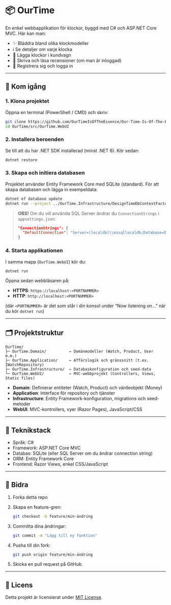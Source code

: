 # 📦 OurTime

En enkel webbapplikation för klockor, byggd med C# och ASP.NET Core MVC. Här kan man:

* ✨ Bläddra bland olika klockmodeller
* ℹ️ Se detaljer om varje klocka
* 🛒 Lägga klockor i kundvagn
* 📝 Skriva och läsa recensioner (om man är inloggad)
* 🔐 Registrera sig och logga in

---

## 🚀 Kom igång

### 1. Klona projektet

Öppna en terminal (PowerShell / CMD) och skriv:

```bash
git clone https://github.com/OurTimeIsOfTheEssence/Our-Time-Is-Of-The-Essence.git
cd OurTime/src/OurTime.WebUI
```

### 2. Installera beroenden

Se till att du har .NET SDK installerad (minst .NET 6). Kör sedan:

```bash
dotnet restore
```

### 3. Skapa och initiera databasen

Projektet använder Entity Framework Core med SQLite (standard). För att skapa databasen och lägga in exempeldata:

```bash
dotnet ef database update
dotnet run --project ../OurTime.Infrastructure/DesignTimeDbContextFactory.csproj
```

> **OBS!** Om du vill använda SQL Server ändrar du `ConnectionStrings` i `appsettings.json`:
>
> ```json
> "ConnectionStrings": {
>   "DefaultConnection": "Server=(localdb)\\mssqllocaldb;Database=OurTimeDb;Trusted_Connection=True;"
> }
> ```

### 4. Starta applikationen

I samma mapp (`OurTime.WebUI`) kör du:

```bash
dotnet run
```

Öppna sedan webbläsaren på:

- **HTTPS**: `https://localhost:<PORTNUMMER>`
- **HTTP**:  `http://localhost:<PORTNUMMER>`

(där `<PORTNUMMER>` är det som står i din konsol under “Now listening on…” när du kör `dotnet run`)


---

## 🗂️ Projektstruktur

```
OurTime/
├─ OurTime.Domain/          ← Domänmodeller (Watch, Product, User m.m.)
├─ OurTime.Application/     ← Affärslogik och gränssnitt (t.ex. IWatchRepository)
├─ OurTime.Infrastructure/  ← Databaskonfiguration och seed-data
└─ OurTime.WebUI/           ← MVC-webbprojekt (Controllers, Views, Static files)
```

* **Domain**: Definierar entiteter (Watch, Product) och värdeobjekt (Money)
* **Application**: Interface för repository och tjänster
* **Infrastructure**: Entity Framework-konfiguration, migrations och seed-metoder
* **WebUI**: MVC-kontrollers, vyer (Razor Pages), JavaScript/CSS

---

## 🔧 Teknikstack

* Språk: C#
* Framework: ASP.NET Core MVC
* Databas: SQLite (eller SQL Server om du ändrar connection string)
* ORM: Entity Framework Core
* Frontend: Razor Views, enkel CSS/JavaScript

---

## 🤝 Bidra

1. Forka detta repo
2. Skapa en feature-gren:

   ```bash
   git checkout -b feature/min-ändring
   ```
3. Committa dina ändringar:

   ```bash
   git commit -m "Lägg till ny funktion"
   ```
4. Pusha till din fork:

   ```bash
   git push origin feature/min-ändring
   ```
5. Skicka en pull request på GitHub.

---

## 📄 Licens

Detta projekt är licensierat under [MIT License](LICENSE).
